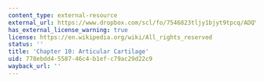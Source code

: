 ```yaml
---
content_type: external-resource
external_url: https://www.dropbox.com/scl/fo/7546823tljy1bjyt9tpcq/ADQYmiQP41Q6WIHdDtJfF4Q/Chapters/Chapter%2010%20Articular%20Cartilage?dl=0&rlkey=k1xjxujib4qod0q2pu12nvmyx&subfolder_nav_tracking=1
has_external_license_warning: true
license: https://en.wikipedia.org/wiki/All_rights_reserved
status: ''
title: 'Chapter 10: Articular Cartilage'
uid: 778ebdd4-5587-46c4-b1ef-c79ac29d22c9
wayback_url: ''
---
```

